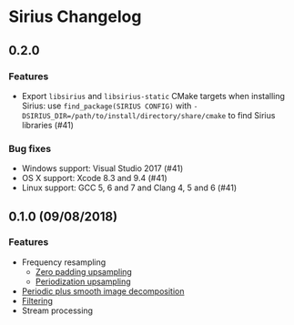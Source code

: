 # Sirius Changelog

## 0.2.0

### Features
* Export `libsirius` and `libsirius-static` CMake targets when installing Sirius: use `find_package(SIRIUS CONFIG)` with `-DSIRIUS_DIR=/path/to/install/directory/share/cmake` to find Sirius libraries (#41)

### Bug fixes
* Windows support: Visual Studio 2017 (#41)
* OS X support: Xcode 8.3 and 9.4 (#41)
* Linux support: GCC 5, 6 and 7 and Clang 4, 5 and 6 (#41)


## 0.1.0 (09/08/2018)

### Features
* Frequency resampling
  * [Zero padding upsampling][zero-padding-upsampling]
  * [Periodization upsampling][periodization-upsampling]
* [Periodic plus smooth image decomposition][periodic-plus-smooth-image-decomposition]
* [Filtering][image-filtering]
* Stream processing

[zero-padding-upsampling]: https://cs-si.github.io/SIRIUS/html/upsampling/sinc_as_zpd.html
[periodization-upsampling]: https://cs-si.github.io/SIRIUS/html/upsampling/user_kernel.html#when-sirius-uses-a-filter-to-upsample-the-spectrum-is-periodized-instead-of-zero-padded
[periodic-plus-smooth-image-decomposition]: https://hal.archives-ouvertes.fr/file/index/docid/388020/filename/2009-11.pdf
[image-filtering]: https://cs-si.github.io/SIRIUS/html/upsampling/user_kernel.html